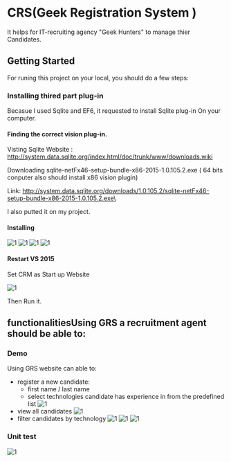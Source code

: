 # CRS(Geek Registration System )
It helps for IT-recruiting agency "Geek Hunters" to manage thier Candidates.

## Getting Started

For runing this project on your local, you should do a few steps:

### Installing thired part plug-in

Becasue I used Sqlite and EF6, it requested to install Sqlite plug-in On your computer.

#### Finding the correct vision plug-in.

Visting Sqlite Website :
http://system.data.sqlite.org/index.html/doc/trunk/www/downloads.wiki  

Downloading sqlite-netFx46-setup-bundle-x86-2015-1.0.105.2.exe ( 64 bits conputer also should install x86 vision plugin)

Link: http://system.data.sqlite.org/downloads/1.0.105.2/sqlite-netFx46-setup-bundle-x86-2015-1.0.105.2.exe\

I also putted it on my project.

#### Installing

 ![1](/Images/1.png)
 ![1](/Images/2.png)
 ![1](/Images/3.png)
 ![1](/Images/4.png)

#### Restart VS 2015
Set CRM as Start up Website

 ![1](/Images/10.png)
 
 Then Run it.
 
 ## functionalitiesUsing GRS a recruitment agent should be able to:
 ### Demo
 Using GRS website can able to:
  - register a new candidate:
     - first name / last name
     - select technologies candidate has experience in from the predefined list 
      ![1](/Images/6.png)
  - view all candidates
      ![1](/Images/5.png)
  - filter candidates by technology
       ![1](/Images/7.png)
        ![1](/Images/8.png)
         ![1](/Images/9.png)
  ### Unit test
  ![1](/Images/12.png)



